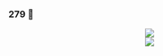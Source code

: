 ### 279 👋

<p align="center">
<a href="https://github.com/drkostas">
    <img src="https://readme-typing-svg.demolab.com?font=Georgia&size=18&duration=2000&pause=100&multiline=true&width=500&height=80&lines=279; alt="Typing SVG" />
</a>
<br>
<a href="https://github.com/wlsrnfm">
    <img src="https://github-stats-alpha.vercel.app/api?username=wlsrnfm&cc=22272e&tc=37BCF6&ic=fff&bc=0000">
</a>

</p>    
    
<!--
**wlsrnfm/wlsrnfm** is a ✨ _special_ ✨ repository because its `README.md` (this file) appears on your GitHub profile.

Here are some ideas to get you started:

- 🔭 I’m currently working on ...
- 🌱 I’m currently learning ...
- 👯 I’m looking to collaborate on ...
- 🤔 I’m looking for help with ...
- 💬 Ask me about ...
- 📫 How to reach me: ...
- 😄 Pronouns: ...
- ⚡ Fun fact: ...
-->
